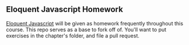 ## Eloquent Javascript Homework

[Eloquent Javascript](http://eloquentjavascript.net) will be given as homework frequently throughout this course. This repo serves as a base to fork off of. You'll want to put exercises in the chapter's folder, and file a pull request.